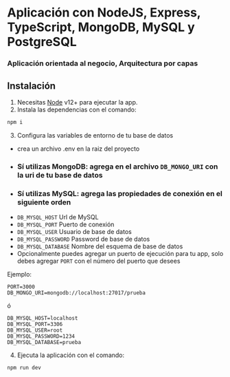 # Aplicación con NodeJS, Express, TypeScript, MongoDB, MySQL y PostgreSQL

### Aplicación orientada al negocio, Arquitectura por capas

## Instalación

1. Necesitas [Node](https://nodejs.org/) v12+ para ejecutar la app.
2. Instala las dependencias con el comando:
```sh
npm i
```
3. Configura las variables de entorno de tu base de datos
- crea un archivo .env en la raiz del proyecto
- ### Sí utilizas MongoDB: agrega en el archivo `DB_MONGO_URI` con la uri de tu base de datos
- ### Sí utilizas MySQL: agrega las propiedades de conexión en el siguiente orden
- `DB_MYSQL_HOST` Url de MySQL
- `DB_MYSQL_PORT` Puerto de conexión
- `DB_MYSQL_USER` Usuario de base de datos
- `DB_MYSQL_PASSWORD` Password de base de datos
- `DB_MYSQL_DATABASE` Nombre del esquema de base de datos
- Opcionalmente puedes agregar un  puerto de ejecución para tu app, solo debes agregar `PORT` con el número del puerto que desees

Ejemplo: 
```
PORT=3000
DB_MONGO_URI=mongodb://localhost:27017/prueba
```

ó

```
DB_MYSQL_HOST=localhost
DB_MYSQL_PORT=3306
DB_MYSQL_USER=root
DB_MYSQL_PASSWORD=1234
DB_MYSQL_DATABASE=prueba
```

4. Ejecuta la aplicación con el comando:

```sh
npm run dev
```



